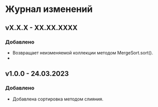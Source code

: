 # Журнал изменений
## vX.X.X - XX.XX.XXXX
### Добавлено
* Возвращает неизменяемой коллекции методом MergeSort.sort().
* 

## v1.0.0 - 24.03.2023
### Добавлено
* Добавлена сортировка методом слияния.
